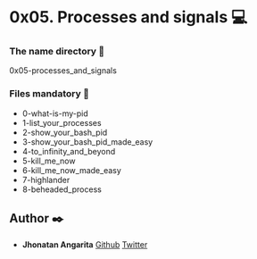 # 0x05. Processes and signals :computer:

### The name directory :file_folder:

0x05-processes_and_signals

### Files mandatory :page_facing_up:

* 0-what-is-my-pid
* 1-list_your_processes
* 2-show_your_bash_pid
* 3-show_your_bash_pid_made_easy
* 4-to_infinity_and_beyond
* 5-kill_me_now
* 6-kill_me_now_made_easy
* 7-highlander
* 8-beheaded_process

## Author :black_nib:

* **Jhonatan Angarita** [Github](https://github.com/JhonathanAlejandro01)
  	     		[Twitter](https://twitter.com/Alejandro_Angar)